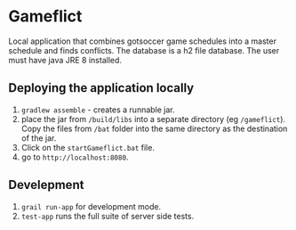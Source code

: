 # Gameflict

Local application that combines gotsoccer game schedules into a master schedule and finds conflicts.  The database is a
h2 file database. The user must have java JRE 8 installed.

## Deploying the application locally

1. `gradlew assemble` - creates a runnable jar.
2. place the jar from `/build/libs` into a separate directory (eg `/gameflict`). Copy the files from `/bat` folder into 
the same directory as the destination of the jar.
3. Click on the `startGameflict.bat` file.
4. go to `http://localhost:8080`.

## Develepment

1. `grail run-app` for development mode.
2. `test-app` runs the full suite of server side tests.